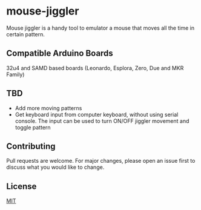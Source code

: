 # mouse-jiggler

Mouse jiggler is a handy tool to emulator a mouse that moves all the time in certain pattern.

## Compatible Arduino Boards

32u4 and SAMD based boards (Leonardo, Esplora, Zero, Due and MKR Family)

## TBD

- Add more moving patterns
- Get keyboard input from computer keyboard, without using serial console. The input can be used to turn ON/OFF jiggler movement and toggle pattern

## Contributing
Pull requests are welcome. For major changes, please open an issue first to discuss what you would like to change.

## License
[MIT](https://choosealicense.com/licenses/mit/)
